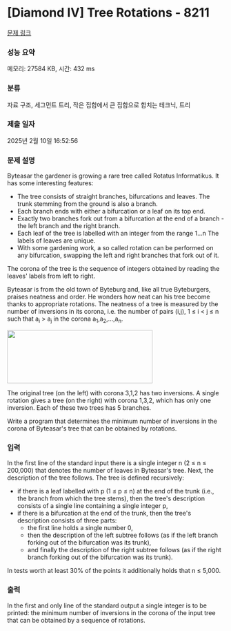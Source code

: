 # [Diamond IV] Tree Rotations - 8211 

[문제 링크](https://www.acmicpc.net/problem/8211) 

### 성능 요약

메모리: 27584 KB, 시간: 432 ms

### 분류

자료 구조, 세그먼트 트리, 작은 집합에서 큰 집합으로 합치는 테크닉, 트리

### 제출 일자

2025년 2월 10일 16:52:56

### 문제 설명

<p>Byteasar the gardener is growing a rare tree called Rotatus Informatikus. It has some interesting features:</p>

<ul>
	<li>The tree consists of straight branches, bifurcations and leaves. The trunk stemming from the ground is also a branch.</li>
	<li>Each branch ends with either a bifurcation or a leaf on its top end.</li>
	<li>Exactly two branches fork out from a bifurcation at the end of a branch - the left branch and the right branch.</li>
	<li>Each leaf of the tree is labelled with an integer from the range 1…n The labels of leaves are unique.</li>
	<li>With some gardening work, a so called rotation can be performed on any bifurcation, swapping the left and right branches that fork out of it.</li>
</ul>

<p>The corona of the tree is the sequence of integers obtained by reading the leaves' labels from left to right.</p>

<p>Byteasar is from the old town of Byteburg and, like all true Byteburgers, praises neatness and order. He wonders how neat can his tree become thanks to appropriate rotations. The neatness of a tree is measured by the number of inversions in its corona, i.e. the number of pairs (i,j), 1 ≤ i < j ≤ n such that a<sub>i</sub> > a<sub>j</sub> in the corona a<sub>1</sub>,a<sub>2</sub>,…,a<sub>n</sub>.</p>

<p><img alt="" src="https://onlinejudgeimages.s3.amazonaws.com/problem/8210/1.gif" style="height:123px; width:337px"></p>

<p>The original tree (on the left) with corona 3,1,2 has two inversions. A single rotation gives a tree (on the right) with corona 1,3,2, which has only one inversion. Each of these two trees has 5 branches.</p>

<p>Write a program that determines the minimum number of inversions in the corona of Byteasar's tree that can be obtained by rotations.</p>

### 입력 

 <p>In the first line of the standard input there is a single integer n (2 ≤ n ≤ 200,000) that denotes the number of leaves in Byteasar's tree. Next, the description of the tree follows. The tree is defined recursively:</p>

<ul>
	<li>if there is a leaf labelled with p (1 ≤ p ≤ n) at the end of the trunk (i.e., the branch from which the tree stems), then the tree's description consists of a single line containing a single integer p,</li>
	<li>if there is a bifurcation at the end of the trunk, then the tree's description consists of three parts:
	<ul>
		<li>the first line holds a single number 0,</li>
		<li>then the description of the left subtree follows (as if the left branch forking out of the bifurcation was its trunk),</li>
		<li>and finally the description of the right subtree follows (as if the right branch forking out of the bifurcation was its trunk).</li>
	</ul>
	</li>
</ul>

<p>In tests worth at least 30% of the points it additionally holds that n ≤ 5,000.</p>

### 출력 

 <p>In the first and only line of the standard output a single integer is to be printed: the minimum number of inversions in the corona of the input tree that can be obtained by a sequence of rotations.</p>


